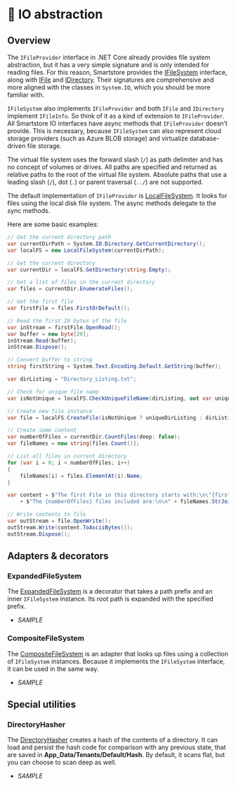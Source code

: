 # 🐣 IO abstraction

## Overview

The `IFileProvider` interface in .NET Core already provides file system abstraction, but it has a very simple signature and is only intended for reading files. For this reason, Smartstore provides the [IFileSystem](https://github.com/smartstore/Smartstore/blob/main/src/Smartstore/IO/IFileSystem.cs) interface, along with [IFile](https://github.com/smartstore/Smartstore/blob/main/src/Smartstore/IO/IFile.cs) and [IDirectory](https://github.com/smartstore/Smartstore/blob/main/src/Smartstore/IO/IDirectory.cs). Their signatures are comprehensive and more aligned with the classes in `System.IO`, which you should be more familiar with.

`IFileSystem` also implements `IFileProvider` and both `IFile` and `IDirectory` implement `IFileInfo`. So think of it as a kind of extension to `IFileProvider`. All Smartstore IO interfaces have async methods that `IFileProvider` doesn’t provide. This is necessary, because `IFileSystem` can also represent cloud storage providers (such as Azure BLOB storage) and virtualize database-driven file storage.

The virtual file system uses the forward slash (`/`) as path delimiter and has no concept of volumes or drives. All paths are specified and returned as relative paths to the root of the virtual file system. Absolute paths that use a leading slash (`/`), dot (`.`) or parent traversal (`../`) are not supported.

The default implementation of `IFileProvider` is [LocalFileSystem](https://github.com/smartstore/Smartstore/blob/main/src/Smartstore/IO/LocalFileSystem/LocalFileSystem.cs). It looks for files using the local disk file system. The async methods delegate to the sync methods.

Here are some basic examples:

```csharp
// Get the current directory path
var currentDirPath = System.IO.Directory.GetCurrentDirectory();
var localFS = new LocalFileSystem(currentDirPath);

// Get the current directory
var currentDir = localFS.GetDirectory(string.Empty);

// Get a list of files in the current directory
var files = currentDir.EnumerateFiles();

// Get the first file
var firstFile = files.FirstOrDefault();

// Read the first 20 bytes of the file
var inStream = firstFile.OpenRead();
var buffer = new byte[20];
inStream.Read(buffer);
inStream.Dispose();

// Convert buffer to string
string firstString = System.Text.Encoding.Default.GetString(buffer);

var dirListing = "Directory_Listing.txt";

// Check for unique file name
var isNotUnique = localFS.CheckUniqueFileName(dirListing, out var uniqueDirListing);

// Create new file instance
var file = localFS.CreateFile(isNotUnique ? uniqueDirListing : dirListing);

// Create some content
var numberOfFiles = currentDir.CountFiles(deep: false);
var fileNames = new string[files.Count()];

// List all files in current directory
for (var i = 0; i < numberOfFiles; i++)
{
    fileNames[i] = files.ElementAt(i).Name;
}

var content = $"The first File in this directory starts with:\n\"{firstString}\"\n\n"
    + $"The {numberOfFiles} files included are:\n\n" + fileNames.StrJoin("\n");

// Write contents to file
var outStream = file.OpenWrite();
outStream.Write(content.ToAsciiBytes());
outStream.Dispose();
```

## Adapters & decorators

### ExpandedFileSystem

The [ExpandedFileSystem](https://github.com/smartstore/Smartstore/blob/main/src/Smartstore/IO/ExpandedFileSystem.cs) is a decorator that takes a path prefix and an inner `IFileSystem` instance. Its root path is expanded with the specified prefix.

* _SAMPLE_

### CompositeFileSystem

The [CompositeFileSystem](https://github.com/smartstore/Smartstore/blob/main/src/Smartstore/IO/CompositeFileSystem.cs) is an adapter that looks up files using a collection of `IFileSystem` instances. Because it implements the `IFileSystem` interface, it can be used in the same way.

* _SAMPLE_

## Special utilities

### DirectoryHasher

The [DirectoryHasher](https://github.com/smartstore/Smartstore/blob/main/src/Smartstore/IO/DirectoryHasher.cs) creates a hash of the contents of a directory. It can load and persist the hash code for comparison with any previous state, that are saved in **App\_Data/Tenants/Default/Hash**. By default, it scans flat, but you can choose to scan deep as well.

* _SAMPLE_


